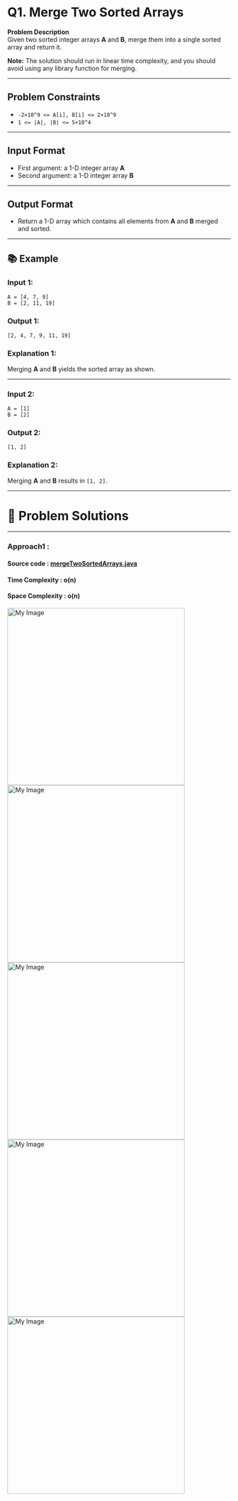 # Q1. Merge Two Sorted Arrays
**Problem Description**  
Given two sorted integer arrays **A** and **B**, merge them into a single sorted array and return it.

**Note:** The solution should run in linear time complexity, and you should avoid using any library function for merging.

---

## Problem Constraints
- `-2×10^9 <= A[i], B[i] <= 2×10^9`
- `1 <= |A|, |B| <= 5×10^4`

---

## Input Format
- First argument: a 1-D integer array **A**
- Second argument: a 1-D integer array **B**

---

## Output Format
- Return a 1-D array which contains all elements from **A** and **B** merged and sorted.

---

## 📚 Example
### Input 1:
```plaintext
A = [4, 7, 9]
B = [2, 11, 19]
```
### Output 1:
```plaintext
[2, 4, 7, 9, 11, 19]
```
### Explanation 1:
Merging **A** and **B** yields the sorted array as shown.

---

### Input 2:
```plaintext
A = [1]
B = [2]
```
### Output 2:
```plaintext
[1, 2]
```
### Explanation 2:
Merging **A** and **B** results in `[1, 2]`.

---


# 📝 Problem Solutions
---
### Approach1 :
#### Source code : [mergeTwoSortedArrays.java](../../src/sortingOne/mergeTwoSortedArrays/approachOne/mergeTwoSortedArrays.java)
#### Time Complexity : o(n)
#### Space Complexity : o(n)

 <img src="../../images/sortingOne/mergeTwoSortedArrays/approachOne/step1.jpg" alt="My Image" width="400" /> 
 <img src="../../images/sortingOne/mergeTwoSortedArrays/approachOne/step2.jpg" alt="My Image" width="400" /> 
 <img src="../../images/sortingOne/mergeTwoSortedArrays/approachOne/step3.jpg" alt="My Image" width="400" /> 
 <img src="../../images/sortingOne/mergeTwoSortedArrays/approachOne/step4.jpg" alt="My Image" width="400" /> 
 <img src="../../images/sortingOne/mergeTwoSortedArrays/approachOne/step5.jpg" alt="My Image" width="400" /> 